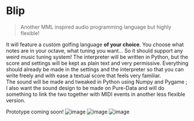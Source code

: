 # Blip
>Another MML inspired audio programming language but highly flexible!

It will feature a custom golfing language **of your choice**. You choose what notes are in your octave, what tuning you want... So it should support any weird music tuning system!
The interpreter will be written in Python, but the score and settings will be kept as plain text and very permissive. Everything should already be made in the settings and the interpreter so that you can write freely and with ease a textual score that feels very familiar.  
The sound will be made and tweaked in Python using Numpy and Pygame ; 
I also want the sound design to be made on Pure-Data and will do something to link the two together with MIDI events in another less flexible version.  

Prototype coming soon!
![image](https://user-images.githubusercontent.com/74506708/178852638-bbc1c844-58e9-47c5-a000-8ad65ca69253.png)
![image](https://user-images.githubusercontent.com/74506708/179050622-f51ecae8-44a3-467b-8a94-e7b00ffb4b29.png)
![image](https://user-images.githubusercontent.com/74506708/179426723-bc3a7b5b-dd26-4d56-b4fd-4b7e542c9786.png)
